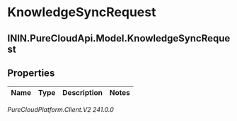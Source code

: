 # KnowledgeSyncRequest

## ININ.PureCloudApi.Model.KnowledgeSyncRequest

## Properties

|Name | Type | Description | Notes|
|------------ | ------------- | ------------- | -------------|



_PureCloudPlatform.Client.V2 241.0.0_
